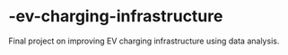 # -ev-charging-infrastructure
Final project on improving EV charging infrastructure using data analysis.
